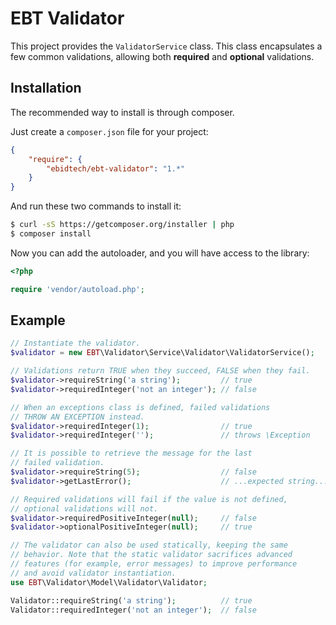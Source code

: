 # EBT Validator
This project provides the ```ValidatorService``` class. This class encapsulates a few common validations, allowing both **required** and **optional** validations.

## Installation

The recommended way to install is through composer.

Just create a `composer.json` file for your project:

``` json
{
    "require": {
        "ebidtech/ebt-validator": "1.*"
    }
}
```

And run these two commands to install it:

```bash
$ curl -sS https://getcomposer.org/installer | php
$ composer install
```

Now you can add the autoloader, and you will have access to the library:

```php
<?php

require 'vendor/autoload.php';
```

## Example

```PHP
// Instantiate the validator.
$validator = new EBT\Validator\Service\Validator\ValidatorService();

// Validations return TRUE when they succeed, FALSE when they fail.
$validator->requireString('a string');         // true
$validator->requiredInteger('not an integer'); // false

// When an exceptions class is defined, failed validations
// THROW AN EXCEPTION instead.
$validator->requiredInteger(1);                // true
$validator->requiredInteger('');               // throws \Exception

// It is possible to retrieve the message for the last
// failed validation.
$validator->requireString(5);                  // false
$validator->getLastError();                    // ...expected string...

// Required validations will fail if the value is not defined, 
// optional validations will not.
$validator->requiredPositiveInteger(null);     // false
$validator->optionalPositiveInteger(null);     // true

// The validator can also be used statically, keeping the same
// behavior. Note that the static validator sacrifices advanced
// features (for example, error messages) to improve performance
// and avoid validator instantiation.
use EBT\Validator\Model\Validator\Validator;

Validator::requireString('a string');          // true
Validator::requiredInteger('not an integer');  // false
```
